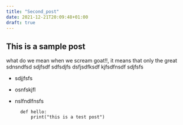 ```yaml
---
title: "Second_post"
date: 2021-12-21T20:09:48+01:00
draft: true
---
```


## This is a sample post
what do we mean when we scream goat!!, it means that only the great sdnsndfsd sdjfsdf
sdfsdjfs
dsfjsdfksdf
kjfsdfnsdf
sdjfsfs
- sdjjfsfs
- osnfskjfl
- nslfndlfnsfs

        
        def hello:
            print("this is a test post")
